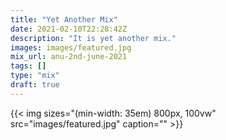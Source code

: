 ```yaml
---
title: "Yet Another Mix"
date: 2021-02-10T22:28:42Z
description: "It is yet another mix."
images: images/featured.jpg
mix_url: anu-2nd-june-2021
tags: []
type: "mix"
draft: true
---
```


{{< img sizes="(min-width: 35em) 800px, 100vw" src="images/featured.jpg" caption="" >}}
